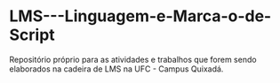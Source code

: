 # LMS---Linguagem-e-Marca-o-de-Script
Repositório próprio para as atividades e trabalhos que forem sendo elaborados na cadeira de LMS na UFC - Campus Quixadá.
